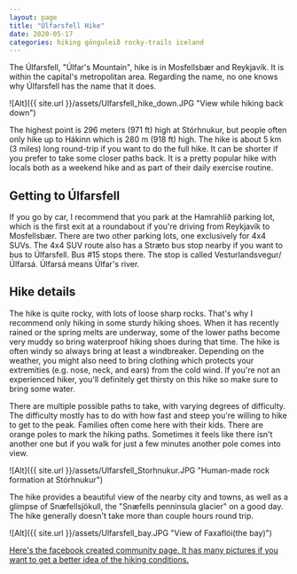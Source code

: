 ```yaml
---
layout: page
title: "Úlfarsfell Hike"
date: 2020-05-17
categories: hiking gönguleið rocky-trails iceland
---
```

The Úlfarsfell, "Úlfar's Mountain", hike is in Mosfellsbær and Reykjavík. It is within the capital's metropolitan area. Regarding the name, no one knows why Úlfarsfell has the name that it does. 

![Alt]({{ site.url }}/assets/Ulfarsfell_hike_down.JPG "View while hiking back down")

The highest point is 296 meters (971 ft) high at Stórhnukur, but people often only hike up to Hákinn which is 280 m (918 ft) high. The hike is about 5 km (3 miles) long round-trip if you want to do the full hike. It can be shorter if you prefer to take some closer paths back. It is a pretty popular hike with locals both as a weekend hike and as part of their daily exercise routine. 

## Getting to Úlfarsfell

If you go by car, I recommend that you park at the Hamrahlíð parking lot, which is the first exit at a roundabout if you're driving from Reykjavík to Mosfellsbær. There are two other parking lots, one exclusively for 4x4 SUVs. The 4x4 SUV route also has a Stræto bus stop nearby if you want to bus to Úlfarsfell. Bus #15 stops there. The stop is called Vesturlandsvegur/Úlfarsá. Úlfarsá means Úlfar's river. 

## Hike details
The hike is quite rocky, with lots of loose sharp rocks. That's why I recommend only hiking in some sturdy hiking shoes. When it has recently rained or the spring melts are underway, some of the lower paths become very muddy so bring waterproof hiking shoes during that time. The hike is often windy so always bring at least a windbreaker. Depending on the weather, you might also need to bring clothing which protects your extremities (e.g. nose, neck, and ears) from the cold wind. If you're not an experienced hiker, you'll definitely get thirsty on this hike so make sure to bring some water.

There are multiple possible paths to take, with varying degrees of difficulty. The difficulty mostly has to do with how fast and steep you're willing to hike to get to the peak. Families often come here with their kids. There are orange poles to mark the hiking paths. Sometimes it feels like there isn't another one but if you walk for just a few minutes another pole comes into view.

![Alt]({{ site.url }}/assets/Ulfarsfell_Storhnukur.JPG "Human-made rock formation at Stórhnukur")

The hike provides a beautiful view of the nearby city and towns, as well as a glimpse of Snæfellsjökull, the "Snæfells penninsula glacier" on a good day. The hike generally doesn't take more than couple hours round trip.

![Alt]({{ site.url }}/assets/Ulfarsfell_bay.JPG "View of Faxaflói(the bay)")

[Here's the facebook created community page. It has many pictures if you want to get a better idea of the hiking conditions.](https://www.facebook.com/pages/%C3%9Alfarsfell/152317008140391 "Link to Úlfarsfell facebook page")
